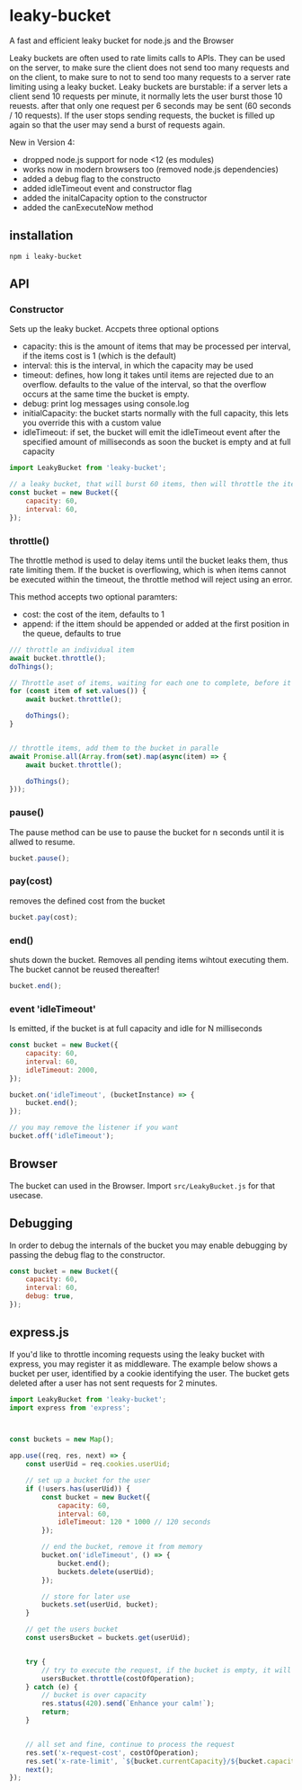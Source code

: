 # leaky-bucket

A fast and efficient leaky bucket for node.js and the Browser

Leaky buckets are often used to rate limits calls to APIs. They can be used on the server, to make sure 
the client does not send too many requests and on the client, to make sure to not to send too many
requests to a server rate limiting using a leaky bucket. Leaky buckets are burstable: if a server lets a
client send 10 requests per minute, it normally lets the user burst those 10 reuests. after that only one
request per 6 seconds may be sent (60 seconds / 10 requests). If the user stops sending requests, the bucket 
is filled up again so that the user may send a burst of requests again.


New in Version 4:
- dropped node.js support for node <12 (es modules)
- works now in modern browsers too (removed node.js dependencies)
- added a debug flag to the constructo
- added idleTimeout event and constructor flag
- added the initalCapacity option to the constructor
- added the canExecuteNow method


## installation

    npm i leaky-bucket


## API

### Constructor


Sets up the leaky bucket. Accpets three optional options

- capacity: this is the amount of items that may be processed per interval, if the items cost is 1 (which is the default)
- interval: this is the interval, in which the capacity may be used
- timeout: defines, how long it takes until items are rejected due to an overflow. defaults to the value of the interval, so that the overflow occurs at the same time the bucket is empty.
- debug: print log messages using console.log
- initialCapacity: the bucket starts normally with the full capacity, this lets you override this with a custom value
- idleTimeout: if set, the bucket will emit the idleTimeout event after the specified amount of milliseconds as soon the bucket is empty and at full capacity


```javascript
import LeakyBucket from 'leaky-bucket';

// a leaky bucket, that will burst 60 items, then will throttle the items to one per seond
const bucket = new Bucket({
    capacity: 60,
    interval: 60,
});
```


### throttle()

The throttle method is used to delay items until the bucket leaks them, thus rate limiting them. If the bucket is overflowing, which is when items cannot be executed within the timeout, the throttle method will reject using an error.

This method accepts two optional paramters:

- cost: the cost of the item, defaults to 1
- append: if the ittem should be appended or added at the first position in the queue, defaults to true

```javascript
/// throttle an individual item
await bucket.throttle();
doThings();

// Throttle aset of items, waiting for each one to complete, before it's added to the bucket
for (const item of set.values()) {
    await bucket.throttle();

    doThings();
}


// throttle items, add them to the bucket in paralle
await Promise.all(Array.from(set).map(async(item) => {
    await bucket.throttle();

    doThings();
}));
````


### pause()

The pause method can be use to pause the bucket for n seconds until it is allwed to resume.


```javascript
bucket.pause();

````


### pay(cost)

removes the defined cost from the bucket


```javascript
bucket.pay(cost);

````


### end()

shuts down the bucket. Removes all pending items wihtout executing them. The bucket cannot be reused thereafter!


```javascript
bucket.end();
````



### event 'idleTimeout'

Is emitted, if the bucket is at full capacity and idle for N milliseconds
```javascript
const bucket = new Bucket({
    capacity: 60,
    interval: 60,
    idleTimeout: 2000,
});

bucket.on('idleTimeout', (bucketInstance) => {
    bucket.end();
});

// you may remove the listener if you want
bucket.off('idleTimeout');
````




## Browser

The bucket can used in the Browser. Import `src/LeakyBucket.js` for that usecase.


## Debugging

In order to debug the internals of the bucket you may enable debugging by passing the debug flag to the constructor.

```javascript
const bucket = new Bucket({
    capacity: 60,
    interval: 60,
    debug: true,
});
````

## express.js

If you'd like to throttle incoming requests using the leaky bucket with express, you may register it as middleware. The example below shows a bucket per user, identified by a cookie identifying the user. The bucket gets deleted after a user has not sent requests for 2 minutes.


```javascript
import LeakyBucket from 'leaky-bucket';
import express from 'express';



const buckets = new Map();

app.use((req, res, next) => {
    const userUid = req.cookies.userUid;

    // set up a bucket for the user
    if (!users.has(userUid)) {
        const bucket = new Bucket({
            capacity: 60,
            interval: 60,
            idleTimeout: 120 * 1000 // 120 seconds
        });

        // end the bucket, remove it from memory
        bucket.on('idleTimeout', () => {
            bucket.end();
            buckets.delete(userUid);
        });

        // store for later use
        buckets.set(userUid, bucket);
    }

    // get the users bucket
    const usersBucket = buckets.get(userUid);


    try {
        // try to execute the request, if the bucket is empty, it will throw an error
        usersBucket.throttle(costOfOperation);
    } catch (e) {
        // bucket is over capacity
        res.status(420).send(`Enhance your calm!`);
        return;
    }


    // all set and fine, continue to process the request
    res.set('x-request-cost', costOfOperation);
    res.set('x-rate-limit', `${bucket.currentCapacity}/${bucket.capacity}`);
    next();
});
````